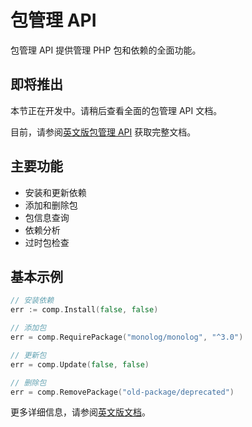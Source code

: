 # 包管理 API

包管理 API 提供管理 PHP 包和依赖的全面功能。

## 即将推出

本节正在开发中。请稍后查看全面的包管理 API 文档。

目前，请参阅[英文版包管理 API](/api/package-management) 获取完整文档。

## 主要功能

- 安装和更新依赖
- 添加和删除包
- 包信息查询
- 依赖分析
- 过时包检查

## 基本示例

```go
// 安装依赖
err := comp.Install(false, false)

// 添加包
err = comp.RequirePackage("monolog/monolog", "^3.0")

// 更新包
err = comp.Update(false, false)

// 删除包
err = comp.RemovePackage("old-package/deprecated")
```

更多详细信息，请参阅[英文版文档](/api/package-management)。
